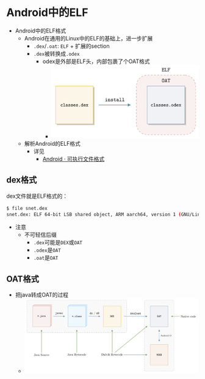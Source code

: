 # Android中的ELF

* Android中的ELF格式
  * Android在通用的Linux中的ELF的基础上，进一步扩展
    * `.dex`/`.oat`: `ELF` + 扩展的section
    * `.dex`被转换成`.odex`
      * odex是外部是ELF头，内部包裹了个OAT格式
        * ![elf_android_oat_header](../assets/img/elf_android_oat_header.png)
  * 解析Android的ELF格式
    * 详见
      * [Android · 可执行文件格式](https://book.crifan.org/books/executable_file_format/website/related_tool/lief/usage_examples/parse_android/)

## dex格式

dex文件就是ELF格式的：

```bash
$ file snet.dex
snet.dex: ELF 64-bit LSB shared object, ARM aarch64, version 1 (GNU/Linux), dynamically linked, stripped
```

* 注意
  * 不可轻信后缀
    * `.dex`可能是`DEX`或`OAT`
    * `.odex`是`OAT`
    * `.oat`是`OAT`

## OAT格式

* 把java转成OAT的过程
  * ![android_java_to_oat](../assets/img/android_java_to_oat.png)

